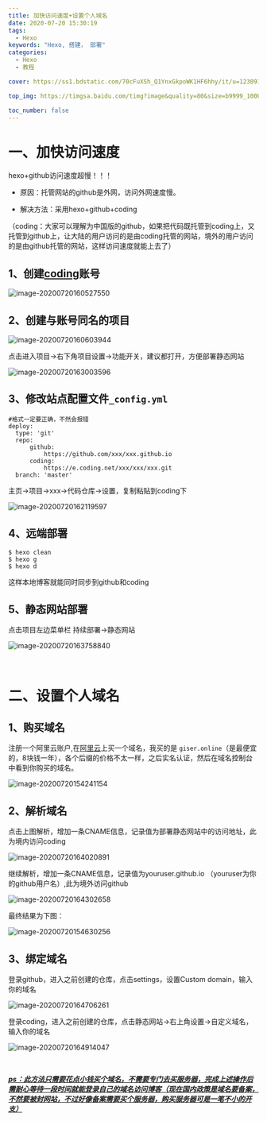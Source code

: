```yaml
---
title: 加快访问速度+设置个人域名
date: 2020-07-20 15:30:19
tags: 
  - Hexo
keywords: "Hexo, 搭建， 部署"
categories: 
  - Hexo
  - 教程

cover: https://ss1.bdstatic.com/70cFuXSh_Q1YnxGkpoWK1HF6hhy/it/u=1230912905,3395627128&fm=26&gp=0.jpg

top_img: https://timgsa.baidu.com/timg?image&quality=80&size=b9999_10000&sec=1595245967820&di=6cebdeb002c368d942dd383258286f06&imgtype=0&src=http%3A%2F%2F5b0988e595225.cdn.sohucs.com%2Fimages%2F20171001%2F1b92b9cb22e34a178681dc320279d8ae.jpeg

toc_number: false
---
```


# 一、加快访问速度

hexo+github访问速度超慢！！！

- 原因：托管网站的github是外网，访问外网速度慢。

-  解决方法：采用hexo+github+coding

（coding：大家可以理解为中国版的github，如果把代码既托管到coding上，又托管到github上，让大陆的用户访问的是由coding托管的网站，境外的用户访问的是由github托管的网站，这样访问速度就能上去了）

## 1、创建[coding](https://coding.net/)账号

![image-20200720160527550](博客绑定个人域名/image-20200720160527550.png)

## 2、创建与账号同名的项目

![image-20200720160603944](博客绑定个人域名/image-20200720160603944.png)

点击进入项目→右下角项目设置→功能开关，建议都打开，方便部署静态网站

![image-20200720163003596](博客绑定个人域名/image-20200720163003596.png)

## 3、修改站点配置文件`_config.yml`

```
#格式一定要正确，不然会报错
deploy:
  type: 'git'
  repo: 
      github:
          https://github.com/xxx/xxx.github.io
      coding:
          https://e.coding.net/xxx/xxx/xxx.git
  branch: 'master'
```

主页→项目→xxx→代码仓库→设置，复制粘贴到coding下

![image-20200720162119597](博客绑定个人域名/image-20200720162119597.png)

## 4、远端部署

```
$ hexo clean
$ hexo g
$ hexo d
```

这样本地博客就能同时同步到github和coding

## 5、静态网站部署

点击项目左边菜单栏 持续部署→静态网站

![image-20200720163758840](博客绑定个人域名/image-20200720163758840.png)

<br>

# 二、设置个人域名

## 1、购买域名

注册一个阿里云账户,在[阿里云](https://wanwang.aliyun.com/?spm=5176.8142029.digitalization.2.e9396d3e46JCc5)上买一个域名，我买的是 `giser.online`（是最便宜的，8块钱一年），各个后缀的价格不太一样，之后实名认证，然后在域名控制台中看到你购买的域名。

![image-20200720154241154](博客绑定个人域名/image-20200720154241154.png)

## 2、解析域名

点击上图解析，增加一条CNAME信息，记录值为部署静态网站中的访问地址，此为境内访问coding

![image-20200720164020891](博客绑定个人域名/image-20200720164020891.png)

继续解析，增加一条CNAME信息，记录值为youruser.github.io （youruser为你的github用户名）,此为境外访问github

![image-20200720164302658](博客绑定个人域名/image-20200720164302658.png)

最终结果为下图：

![image-20200720154630256](博客绑定个人域名/image-20200720154630256.png)

## 3、绑定域名

登录github，进入之前创建的仓库，点击settings，设置Custom domain，输入你的域名

![image-20200720164706261](博客绑定个人域名/image-20200720164706261.png)

登录coding，进入之前创建的仓库，点击静态网站→右上角设置→自定义域名，输入你的域名

![image-20200720164914047](博客绑定个人域名/image-20200720164914047.png)

<br>

*<u>**ps：此方法只需要花点小钱买个域名，不需要专门去买服务器，完成上述操作后需耐心等待一段时间就能登录自己的域名访问博客（现在国内政策是域名要备案，不然要被封网站，不过好像备案需要买个服务器，购买服务器可是一笔不小的开支）**</u>*